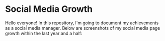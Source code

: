 # Social Media Growth


Hello everyone! In this repository, I'm going to document my achievements as a social media manager. Below are screenshots of my social media page growth within the last year and a half:


